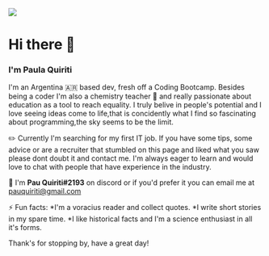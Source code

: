  
 <img src='https://i.pcmag.com/imagery/roundups/07tAycb2jrO6jKSb5RsGUFq-1..v1569492641.jpg' align='center'></img><h1>Hi there 👋</h1>

<h3>I'm Paula Quiriti</h3> I'm an Argentina 🇦🇷 based dev, fresh off a Coding Bootcamp. Besides being a coder I'm also a chemistry teacher 🧪 and really passionate about education as a tool to reach equality. I truly belive in people's potential and I love seeing ideas come to life,that is concidently what I find so fascinating about programming,the sky seems to be the limit. 


✏️ Currently I'm searching for my first IT job. If you have some tips, some advice or are a recruiter that stumbled on this page and liked what you saw please dont doubt it and contact me. I'm always eager to learn and would love to chat with people that have experience in the industry.

💬 I'm  <b>Pau Quiriti#2193</b> on discord or if you'd prefer it you can email me at pauquiriti@gmail.com

⚡ Fun facts:
*I'm a voracius reader and collect quotes. 
*I write short stories in my spare time. 
*I like historical facts and I'm a science enthusiast in all it's forms.

Thank's for stopping by, have a great day!

